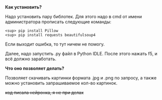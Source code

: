 **Как установить?**

Надо установить пару библотек. Для этого надо в cmd от имени администратора прописать следующие команды:

	<sup> pip install Pillow
	<sup> pip install requests beautifulsoup4 

Если выходит ошибка, то тут ничем не помогу.

Далее, надо запустить .py файл в Python IDLE. После этого нажать f5, и всё должно заработать.

**Что оно позволяет делать?**

Позволяет скачивать картинки формата .jpg и .png по запросу, а также можно установить запрашиваемое кол-во картинок.

~~код писала нейронка, я не при делах~~
